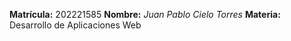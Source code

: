 **Matrícula:** 202221585
**Nombre:** *Juan Pablo Cielo Torres*
**Materia:** Desarrollo de Aplicaciones Web
